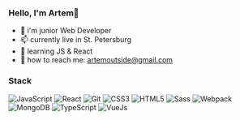 ### Hello, I'm Artem👋

- 💬 i'm junior Web Developer
- 📫 currently live in St. Petersburg
- 👀 learning JS & React
- 🔎 how to reach me: artemoutside@gmail.com

### Stack
![JavaScript](https://img.shields.io/badge/-JavaScript-black?style=flat&logo=JavaScript)
![React](https://img.shields.io/badge/-React-black?style=flat&logo=React)
![Git](https://img.shields.io/badge/-Git-black?style=flat&logo=Git)
![CSS3](https://img.shields.io/badge/-CSS3-black?style=flat&logo=CSS3)
![HTML5](https://img.shields.io/badge/-HTML5-black?style=flat&logo=HTML5)
![Sass](https://img.shields.io/badge/-SASS-black?style=flat&logo=Sass)
![Webpack](https://img.shields.io/badge/-Webpack-black?style=flat&logo=Webpack)
![MongoDB](https://img.shields.io/badge/-MongoDB-black?style=flat&logo=MongoDB)
![TypeScript](https://img.shields.io/badge/-TypeScript-black?style=flat&logo=TypeScript)
![VueJs](https://img.shields.io/badge/-VueJs-black?style=flat&logo=VueJs)
